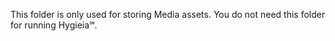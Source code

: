 This folder is only used for storing Media assets. You do not need this folder for running Hygieia℠.
